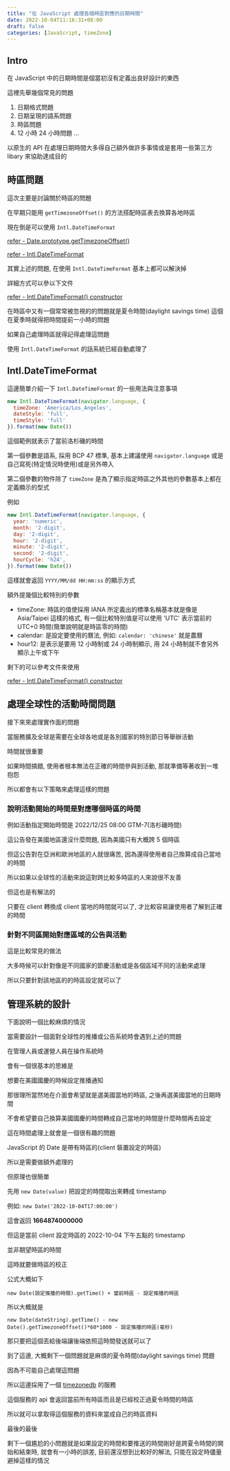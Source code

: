 ```yaml
---
title: "在 JavaScript 處理各個時區對應的日期時間"
date: 2022-10-04T11:16:31+08:00
draft: false
categories: [JavaScript, timeZone]
---
```


## Intro

在 JavaScript 中的日期時間是個當初沒有定義出良好設計的東西

這裡先舉幾個常見的問題

1. 日期格式問題
2. 日期呈現的語系問題
3. 時區問題
4. 12 小時 24 小時問題
...

以原生的 API 在處理日期時間大多得自己額外做許多事情或是套用一些第三方 libary 來協助達成目的

## 時區問題

這次主要是討論關於時區的問題

在早期只能用 `getTimezoneOffset()` 的方法搭配時區表去換算各地時區

現在倒是可以使用 `Intl.DateTimeFormat`

[refer - Date.prototype.getTimezoneOffset()](https://developer.mozilla.org/en-US/docs/Web/JavaScript/Reference/Global_Objects/Date/getTimezoneOffset)

[refer - Intl.DateTimeFormat](https://developer.mozilla.org/en-US/docs/Web/JavaScript/Reference/Global_Objects/Intl/DateTimeFormat)

其實上述的問題, 在使用 `Intl.DateTimeFormat` 基本上都可以解決掉

詳細方式可以參以下文件

[refer - Intl.DateTimeFormat() constructor](https://developer.mozilla.org/en-US/docs/Web/JavaScript/Reference/Global_Objects/Intl/DateTimeFormat/DateTimeFormat)

在時區中又有一個常常被忽視的的問題就是夏令時間(daylight savings time) 這個在夏季時就得把時間提前一小時的問題

如果自己處理時區就得記得處理這問題

使用 `Intl.DateTimeFormat` 的話系統已經自動處理了

## Intl.DateTimeFormat

這邊簡單介紹一下 `Intl.DateTimeFormat` 的一些用法與注意事項

```JavaScript
new Intl.DateTimeFormat(navigator.language, {
  timeZone: 'America/Los_Angeles',
  dateStyle: 'full',
  timeStyle: 'full'
}).format(new Date())
```

這個範例就表示了當前洛杉磯的時間

第一個參數是語系, 採用 BCP 47 標準, 基本上建議使用 `navigator.language` 或是自己寫死(特定情況時使用)或是另外帶入

第二個參數的物件除了 `timeZone` 是為了顯示指定時區之外其他的參數基本上都在定義顯示的型式

例如

```JavaScript
new Intl.DateTimeFormat(navigator.language, {
  year: 'numeric',
  month: '2-digit',
  day: '2-digit',
  hour: '2-digit',
  minute: '2-digit',
  second: '2-digit',
  hourCycle: 'h24',
}).format(new Date())
```

這樣就會返回 `YYYY/MM/dd HH:mm:ss` 的顯示方式

額外提幾個比較特別的參數

* timeZone: 時區的值使採用 IANA 所定義出的標準名稱基本就是像是 Asia/Taipei 這樣的格式, 有一個比較特別值是可以使用 'UTC' 表示當前的 UTC+0 時間(簡單說明就是時區零的時間)
* calendar: 是設定要使用的曆法, 例如: `calendar: 'chinese'` 就是農曆
* hour12: 是表示是要用 12 小時制或 24 小時制顯示, 用 24 小時制就不會另外顯示上午或下午

剩下的可以參考文件來使用

[refer - Intl.DateTimeFormat() constructor](https://developer.mozilla.org/en-US/docs/Web/JavaScript/Reference/Global_Objects/Intl/DateTimeFormat/DateTimeFormat)

## 處理全球性的活動時間問題

接下來來處理實作面的問題

當服務擴及全球是需要在全球各地或是各別國家的特別節日等舉辦活動

時間就很重要

如果時間搞錯, 使用者根本無法在正確的時間參與到活動, 那就準備等著收到一堆抱怨

所以都會有以下策略來處理這樣的問題

### 說明活動開始的時間是對應哪個時區的時間

例如活動指定開始時間是 2022/12/25 08:00 GTM-7(洛杉磯時間)

這公告發在美國地區還沒什麼問題, 因為美國只有大概誇 5 個時區

但這公告對在亞洲和歐洲地區的人就很痛苦, 因為還得使用者自己換算成自己當地的時間

所以如果以全球性的活動來說這對跨比較多時區的人來說很不友善

但這也是有解法的

只要在 client 轉換成 client 當地的時間就可以了, 才比較容易讓使用者了解到正確的時間

### 針對不同區開始對應區域的公告與活動

這是比較常見的做法

大多時候可以針對像是不同國家的節慶活動或是各個區域不同的活動來處理

所以只要針對該地區的的時區設定就可以了

## 管理系統的設計

下面說明一個比較麻煩的情況

當需要設計一個面對全球性的推播或公告系統時會遇到上述的問題

在管理人員或運營人員在操作系統時

會有一個很基本的思維是

想要在美國國慶的時候設定推播通知

那很理所當然地在介面會希望就是選美國當地的時區, 之後再選美國當地的日期時間

不會希望要自己換算美國國慶的時間轉成自己當地的時間是什麼時間再去設定

這在時間處理上就會是一個很有趣的問題

JavaScript 的 Date 是帶有時區的(client 裝置設定的時區)

所以是需要做額外處理的

但原理也很簡單

先用 `new Date(value)` 把設定的時間取出來轉成 timestamp

例如: `new Date('2022-10-04T17:00:00')`

這會返回 **1664874000000**

但這是當前 client 設定時區的 2022-10-04 下午五點的 timestamp

並非期望時區的時間

這時就要做時區的校正

公式大概如下

`new Date(設定推播的時間).getTime() + 當前時區 - 設定推播的時區`

所以大概就是

`new Date(dateString).getTime() - new Date().getTimezoneOffset()*60*1000 - 設定推播的時區(毫秒)`

那只要把這個丟給後端讓後端依照這時間發送就可以了

到了這邊, 大概剩下一個問題就是麻煩的夏令時間(daylight savings time) 問題

因為不可能自己處理這問題

所以這邊採用了一個 [timezonedb](https://timezonedb.com/) 的服務

這個服務的 api 會返回當前所有時區而且是已經校正過夏令時間的時區

所以就可以拿取得這個服務的資料來當成自己的時區資料

最後的最後

剩下一個尷尬的小問題就是如果設定的時間和要推送的時間剛好是跨夏令時間的開始和結束時, 就會有一小時的誤差, 目前還沒想到比較好的解法, 只能在設定時儘量避掉這樣的情況